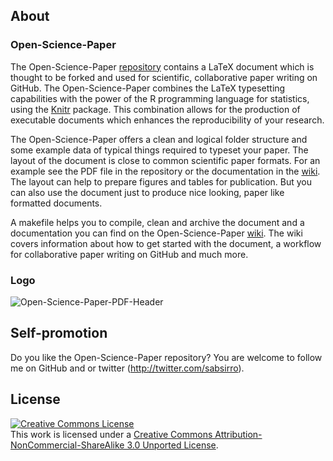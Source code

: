 ## About

### Open-Science-Paper 

The Open-Science-Paper
[repository](https://github.com/cpfaff/Open-Science-Paper) contains a LaTeX
document which is thought to be forked and used for scientific, collaborative
paper writing on GitHub. The Open-Science-Paper combines the LaTeX typesetting
capabilities with the power of the R programming language for statistics, using
the [Knitr](http://yihui.name/knitr/) package. This combination allows for the
production of executable documents which enhances the reproducibility of your
research.

The Open-Science-Paper offers a clean and logical folder structure and
some example data of typical things required to typeset your paper. The
layout of the document is close to common scientific paper formats. For
an example see the PDF file in the repository or the documentation in the
[wiki](https://github.com/cpfaff/Open-Science-Paper/wiki). The layout can help
to prepare figures and tables for publication. But you can also use the document
just to produce nice looking, paper like formatted documents. 

A makefile helps you to compile, clean and archive the document
and a documentation you can find on the Open-Science-Paper
[wiki](https://github.com/cpfaff/Open-Science-Paper/wiki). The wiki covers
information about how to get started with the document, a workflow for
collaborative paper writing on GitHub and much more.

### Logo

![Open-Science-Paper-PDF-Header](https://dl.dropbox.com/u/844606/Open-Science-Paper-Documentation/open-science-papers-logo.png)

## Self-promotion

Do you like the Open-Science-Paper repository? You are welcome to follow me on
GitHub and or twitter (http://twitter.com/sabsirro).

## License

<a rel="license" href="http://creativecommons.org/licenses/by-nc-sa/3.0/"><img alt="Creative Commons License" style="border-width:0" src="http://i.creativecommons.org/l/by-nc-sa/3.0/88x31.png" /></a><br />This work is licensed under a <a rel="license" href="http://creativecommons.org/licenses/by-nc-sa/3.0/">Creative Commons Attribution-NonCommercial-ShareAlike 3.0 Unported License</a>.
